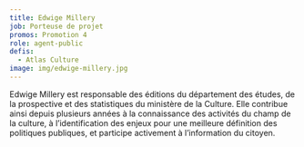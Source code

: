 ```yaml
---
title: Edwige Millery
job: Porteuse de projet
promos: Promotion 4
role: agent-public
defis:
  - Atlas Culture
image: img/edwige-millery.jpg
---
```

Edwige Millery est responsable des éditions du département des études, de la prospective et des statistiques du ministère de la Culture. Elle contribue ainsi depuis plusieurs années à la connaissance des activités du champ de la culture, à l’identification des enjeux pour une meilleure définition des politiques publiques, et participe activement à l’information du citoyen.